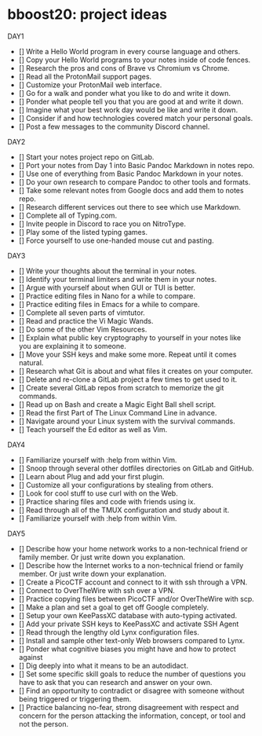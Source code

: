 # bboost20: project ideas

DAY1
- [] Write a Hello World program in every course language and others.
- [] Copy your Hello World programs to your notes inside of code fences.
- [] Research the pros and cons of Brave vs Chromium vs Chrome.
- [] Read all the ProtonMail support pages.
- [] Customize your ProtonMail web interface.
- [] Go for a walk and ponder what you like to do and write it down.
- [] Ponder what people tell you that you are good at and write it down.
- [] Imagine what your best work day would be like and write it down.
- [] Consider if and how technologies covered match your personal goals.
- [] Post a few messages to the community Discord channel.

DAY2
- [] Start your notes project repo on GitLab.
- [] Port your notes from Day 1 into Basic Pandoc Markdown in notes repo.
- [] Use one of everything from Basic Pandoc Markdown in your notes.
- [] Do your own research to compare Pandoc to other tools and formats.
- [] Take some relevant notes from Google docs and add them to notes repo.
- [] Research different services out there to see which use Markdown.
- [] Complete all of Typing.com.
- [] Invite people in Discord to race you on NitroType.
- [] Play some of the listed typing games.
- [] Force yourself to use one-handed mouse cut and pasting.

DAY3
- [] Write your thoughts about the terminal in your notes.
- [] Identify your terminal limiters and write them in your notes.
- [] Argue with yourself about when GUI or TUI is better.
- [] Practice editing files in Nano for a while to compare.
- [] Practice editing files in Emacs for a while to compare.
- [] Complete all seven parts of vimtutor.
- [] Read and practice the Vi Magic Wands.
- [] Do some of the other Vim Resources.
- [] Explain what public key cryptography to yourself in your notes like you are explaining it to someone.
- [] Move your SSH keys and make some more. Repeat until it comes natural.
- [] Research what Git is about and what files it creates on your computer.
- [] Delete and re-clone a GitLab project a few times to get used to it.
- [] Create several GitLab repos from scratch to memorize the git commands.
- [] Read up on Bash and create a Magic Eight Ball shell script.
- [] Read the first Part of The Linux Command Line in advance.
- [] Navigate around your Linux system with the survival commands.
- [] Teach yourself the Ed editor as well as Vim.

DAY4
- [] Familiarize yourself with :help from within Vim.
- [] Snoop through several other dotfiles directories on GitLab and GitHub.
- [] Learn about Plug and add your first plugin.
- [] Customize all your configurations by stealing from others.
- [] Look for cool stuff to use curl with on the Web.
- [] Practice sharing files and code with friends using ix.
- [] Read through all of the TMUX configuration and study about it.
- [] Familiarize yourself with :help from within Vim.

DAY5

- [] Describe how your home network works to a non-technical friend or family member. Or just write down you explanation.
- [] Describe how the Internet works to a non-technical friend or family member. Or just write down your explanation.
- [] Create a PicoCTF account and connect to it with ssh through a VPN.
- [] Connect to OverTheWire with ssh over a VPN.
- [] Practice copying files between PicoCTF and/or OverTheWire with scp.
- [] Make a plan and set a goal to get off Google completely.
- [] Setup your own KeePassXC database with auto-typing activated.
- [] Add your private SSH keys to KeePassXC and activate SSH Agent
- [] Read through the lengthy old Lynx configuration files.
- [] Install and sample other text-only Web browsers compared to Lynx.
- [] Ponder what cognitive biases you might have and how to protect against
- [] Dig deeply into what it means to be an autodidact.
- [] Set some specific skill goals to reduce the number of questions you have to ask that you can research and answer on your own.
- [] Find an opportunity to contradict or disagree with someone without being triggered or triggering them.
- [] Practice balancing no-fear, strong disagreement with respect and concern for the person attacking the information, concept, or tool and not the person.

